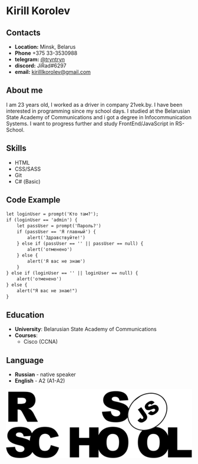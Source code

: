 
# Kirill Korolev
## Contacts
* **Location:** Minsk, Belarus
* **Phone** +375 33-3530988
* **telegram:** [@tryntryn](https://t.me/tryntryn)
* **discord:** JiRad#6297
* **email:** kirilllkorolev@gmail.com

## About me 
I am 23 years old, I worked as a driver in company 21vek.by. I have been interested in programming since my school days. I studied at the Belarusian State Academy of Communications and i got a degree in Infocommunication Systems. I want to progress further and study FrontEnd/JavaScript in RS-School.

## Skills

* HTML
* CSS/SASS
* Git
* С# \(Basic)

## Code Example

```
let loginUser = prompt('Кто там?');
if (loginUser == 'admin') {
    let passUser = prompt('Пароль?')
    if (passUser == 'Я главный') {
        alert('Здравствуйте!')
    } else if (passUser == '' || passUser == null) {
        alert('отменено')
    } else {
        alert('Я вас не знаю')
    }
} else if (loginUser == '' || loginUser == null) {
    alert('отменено')
} else {
    alert("Я вас не знаю!")
}
```

## Education
* **University**: Belarusian State Academy of Communications
* **Courses**:
  * Cisco (CCNA)

## Language 
* **Russian** - native speaker
* **English** - A2 (A1-A2)

![ ](rs_school_js.svg "rs_school-js")